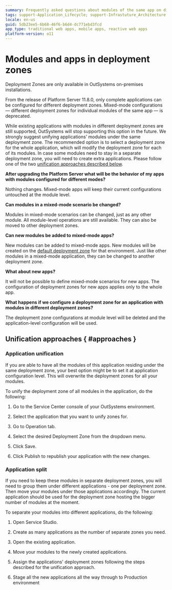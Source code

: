 ```yaml
---
summary: Frequently asked questions about modules of the same app on different deployment zones and the changes introduced in Platform Server 11.8.0.
tags: support-Application_Lifecycle; support-Infrastuture_Architecture
locale: en-us
guid: 5db23ee5-6b68-46f6-b6d4-dc771ebd3fcd
app_type: traditional web apps, mobile apps, reactive web apps
platform-version: o11
---
```


# Modules and apps in deployment zones

<div class="info" markdown="1">

Deployment Zones are only available in OutSystems on-premises installations.

</div>

From the release of Platform Server 11.8.0, only complete applications can be configured for different deployment zones. Mixed-mode configurations — different deployment zones for individual modules of the same app — is deprecated.

<div class="info" markdown="1">

While existing applications with modules in different deployment zones are still supported, OutSystems will stop supporting this option in the future. We strongly suggest unifying applications’ modules under the same deployment zone. The recommended option is to select a deployment zone for the whole application, which will modify the deployment zone for each of its modules. In case some modules need to stay in a separate deployment zone, you will need to create extra applications. Please follow one of the two [unification approaches described below](#approaches).

</div>

**After upgrading the Platform Server what will be the behavior of my apps with modules configured for different modes?**

Nothing changes. Mixed-mode apps will keep their current configurations untouched at the module level.

**Can modules in a mixed-mode scenario be changed?**

Modules in mixed-mode scenarios can be changed, just as any other module. All module-level operations are still available. They can also be moved to other deployment zones.

**Can new modules be added to mixed-mode apps?**

New modules can be added to mixed-mode apps. New modules will be created on the [default deployment zone](intro.md) for that environment. Just like other modules in a mixed-mode application, they can be changed to another deployment zone.

**What about new apps?**

It will not be possible to define mixed-mode scenarios for new apps. The configuration of deployment zones for new apps applies only to the whole app.

**What happens if we configure a deployment zone for an application with modules in different deployment zones?**

The deployment zone configurations at module level will be deleted and the application-level configuration will be used.

## Unification approaches { #approaches }

### Application unification

If you are able to have all the modules of this application residing under the same deployment zone, your best option might be to set it at application configuration level. This will overwrite the deployment zones for all your modules.

To unify the deployment zone of all modules in the application, do the following:

1. Go to the Service Center console of your OutSystems environment.

1. Select the application that you want to unify zones for.

1. Go to Operation tab.

1. Select the desired Deployment Zone from the dropdown menu.

1. Click Save.

1. Click Publish to republish your application with the new changes.

### Application split

If you need to keep these modules in separate deployment zones, you will need to group them under different applications - one per deployment zone. Then move your modules under those applications accordingly. The current application should be used for the deployment zone hosting the bigger number of modules at the moment.

To separate your modules into different applications, do the following:

1. Open Service Studio.

1. Create as many applications as the number of separate zones you need.

1. Open the existing application.

1. Move your modules to the newly created applications.

1. Assign the applications' deployment zones following the steps described for the unification approach.

1. Stage all the new applications all the way through to Production environment

